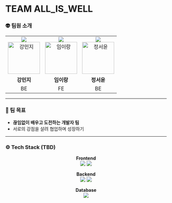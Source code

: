 # TEAM ALL_IS_WELL




### 👽 팀원 소개
<table>
  <tbody>
    <tr>
      <td align="center">
        <img src="https://img.shields.io/badge/Team%20Member-fb69a3" /><br> <a href="https://github.com/monshelle"><img src="https://github.com/monshelle.png" width="100px;" alt="강민지"/></a> </td>
      <td align="center">
        <img src="https://img.shields.io/badge/Team%20Member-04e0d5" /><br> <a href="https://github.com/WHITENOISE523"><img src="https://github.com/WHITENOISE523.png" width="100px;" alt="임이랑"/></a> </td>
            <td align="center">
        <img src="https://img.shields.io/badge/Team%20Leader-8629f9" /><br> <a href="https://github.com/yoozafree"><img src="https://github.com/yoozafree.png" width="100px;" alt="정서윤"/></a> </td>
    </tr>
    <tr>
      <td align="center"><b>강민지</b></td> 
      <td align="center"><b>임이랑</b></td> 
      <td align="center"><b>정서윤</b></td>
    </tr>
    <tr>
      <td align="center">BE</td>
      <td align="center">FE</td>
      <td align="center">BE</td>
    </tr>
  </tbody>
</table>

---

### 🎯 팀 목표
- **끊임없이 배우고 도전하는 개발자 팀**
- 서로의 강점을 살려 협업하며 성장하기

---



### ⚙️ Tech Stack (TBD)
<div align="center">

**Frontend**  
<img src="https://img.shields.io/badge/React-61DAFB?logo=react&logoColor=white&style=for-the-badge"/> 
<img src="https://img.shields.io/badge/JavaScript-F7DF1E?logo=javascript&logoColor=black&style=for-the-badge"/>

**Backend**  
<img src="https://img.shields.io/badge/Spring%20Boot-6DB33F?logo=springboot&logoColor=white&style=for-the-badge"/>
<img src="https://img.shields.io/badge/Java-007396?logo=java&logoColor=white&style=for-the-badge"/>

**Database**  
<img src="https://img.shields.io/badge/MySQL-4479A1?logo=mysql&logoColor=white&style=for-the-badge"/>

</div>
